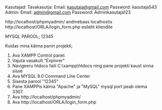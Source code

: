 Kasutajad: 
Tavakasutja:
Email: kasutaja@gmail.com
Password: kasutaja543
Admin:
Email: admin@gmail.com
Password: Adminkasutaja123

http://localhost/phpmyadmin/ andmebaas localhostis
http://localhost/ORLA/login_form.php esileht kliendile

MYSQL PAROOL; 12345

Kuidas mina käima panin projekti;
1. Ava XAMPP Control panel.
2. Vajuta vasakult "Explorer"
3. Navigeeru htdocs faili C:\xampp\htdocs ning pane projekti kaust sinna sisse
4. Ava MYSQL 8.0 Command Line Center
5. Sisesta parool "12345"
6. Pane XAMPPis käima "Apache" ja "MySQL" mysql port peab olema 3307.
7. Ava http://localhost/phpmyadmin/
8. Ava http://localhost/ORLA/login_form.php
